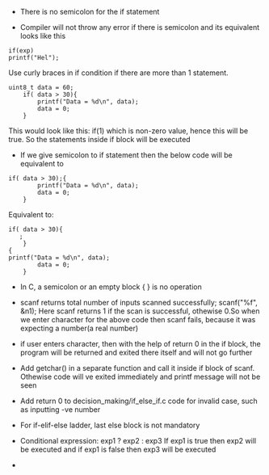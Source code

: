 * There is no semicolon for the if statement

* Compiler will not throw any error if there is semicolon and its equivalent looks like this

```
if(exp)
printf("Hel");
```

Use curly braces in if condition if there are more than 1 statement.

```
uint8_t data = 60;
    if( data > 30){
        printf("Data = %d\n", data);
        data = 0;
    }
```

This would look like this:
if(1) which is non-zero value, hence this will be true. So the statements inside if block will be executed

* If we give semicolon to if statement then the below code will be equivalent to

```
if( data > 30);{
        printf("Data = %d\n", data);
        data = 0;
    }
```
Equivalent to:
```
if( data > 30){
   ;
    }
{
printf("Data = %d\n", data);
        data = 0;
    }
```

* In C, a semicolon or an empty block { } is no operation

* scanf returns total number of inputs scanned successfully; scanf("%f", &n1);
Here scanf returns 1 if the scan is successful, othewise 0.So when we enter character for the above code then scanf fails, because it was expecting a number(a real number)

* if user enters character, then with the help of return 0 in the if block, the program will be returned and exited there itself and will not go further

* Add getchar() in a separate function and call it inside if block of scanf. Othewise code will ve exited immediately and printf message will not be seen

* Add return 0 to decision_making/if_else_if.c code for invalid case, such as inputting -ve number

* For if-elif-else ladder, last else block is not mandatory

* Conditional expression: exp1 ? exp2 : exp3
 If exp1 is true then exp2 will be executed and if exp1 is false then exp3 will be executed

* 